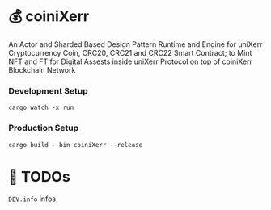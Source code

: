 
# 💰 coiniXerr
An Actor and Sharded Based Design Pattern Runtime and Engine for uniXerr Cryptocurrency Coin, CRC20, CRC21 and CRC22 Smart Contract; to Mint NFT and FT for Digital Assests inside uniXerr Protocol on top of coiniXerr Blockchain Network


### Development Setup

```cargo watch -x run```

### Production Setup

```cargo build --bin coiniXerr --release```

# 📌 TODOs

`DEV.info` infos